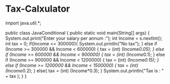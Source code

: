 # Tax-Calxulator
import java.util.*;

public class JavaConditional {
    public static void main(String[] args) {
        System.out.print("Enter your salary per annum :");
        int Income = s.nextInt();
        int tax = 0;
        if(Income <= 300000){
            System.out.println("No tax");
        }
        else if (Income >= 300000 && Income < 600000) {
            tax = (int) (Income*0.05);
        }
        else if (Income >= 600000 && Income < 900000) {
            tax = (int) (Income*0.1);
        }
        else if (Income >= 900000 && Income < 1200000) {
            tax = (int) (Income*0.15);
        }
        else if (Income >= 1200000 && Income < 1500000) {
            tax = (int) (Income*0.2);
        }
        else{
            tax = (int) (Income*0.3);
        }
        System.out.println("Tax is : " + tax );
    }
}
